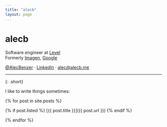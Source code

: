 ```yaml
---
title: "alecb"
layout: page
...
```


# alecb

Software engineer at [Level](https://level.com)  
Formerly [Imagen](https://imagen.ai), [Google](https://google.com/about)

[@AlecBenzer](https://twitter.com/AlecBenzer) · [LinkedIn](https://www.linkedin.com/in/alecbenzer/) · <alec@alecb.me>

---
{: .short}

I like to write things sometimes:

{% for post in site.posts %}

{% if post.listed %}
[{{ post.title }}]({{ post.url }})
{% endif %}

{% endfor %}
